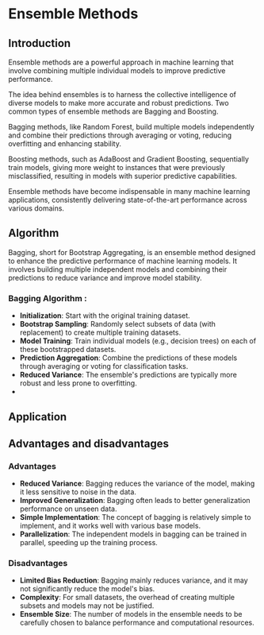 #  Ensemble Methods

## Introduction
Ensemble methods are a powerful approach in machine learning that involve combining multiple individual models to improve predictive performance.


The idea behind ensembles is to harness the collective intelligence of diverse models to make more accurate and robust predictions. Two common types of ensemble methods are Bagging and Boosting.

Bagging methods, like Random Forest, build multiple models independently and combine their predictions through averaging or voting, reducing overfitting and enhancing stability.

Boosting methods, such as AdaBoost and Gradient Boosting, sequentially train models, giving more weight to instances that were previously misclassified, resulting in models with superior predictive capabilities.

Ensemble methods have become indispensable in many machine learning applications, consistently delivering state-of-the-art performance across various domains.


## Algorithm 
Bagging, short for Bootstrap Aggregating, is an ensemble method designed to enhance the predictive performance of machine learning models. It involves building multiple independent models and combining their predictions to reduce variance and improve model stability.

### Bagging Algorithm :

- **Initialization**: Start with the original training dataset.
- **Bootstrap Sampling**: Randomly select subsets of data (with replacement) to create multiple training datasets.
- **Model Training**: Train individual models (e.g., decision trees) on each of these bootstrapped datasets.
- **Prediction Aggregation**: Combine the predictions of these models through averaging or voting for classification tasks.
- **Reduced Variance**: The ensemble's predictions are typically more robust and less prone to overfitting.
- 
## Application

## Advantages and disadvantages

### Advantages
- **Reduced Variance**: Bagging reduces the variance of the model, making it less sensitive to noise in the data.
- **Improved Generalization**: Bagging often leads to better generalization performance on unseen data.
- **Simple Implementation**: The concept of bagging is relatively simple to implement, and it works well with various base models.
- **Parallelization**: The independent models in bagging can be trained in parallel, speeding up the training process.

### Disadvantages
- **Limited Bias Reduction**: Bagging mainly reduces variance, and it may not significantly reduce the model's bias.
- **Complexity**: For small datasets, the overhead of creating multiple subsets and models may not be justified.
- **Ensemble Size**: The number of models in the ensemble needs to be carefully chosen to balance performance and computational resources.
